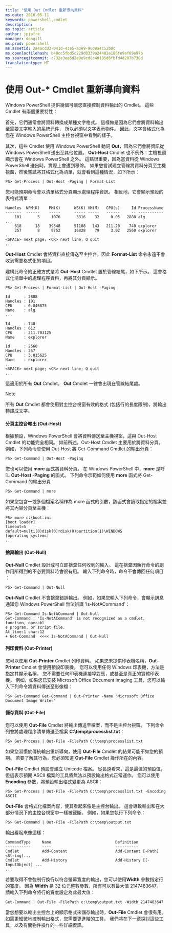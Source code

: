 ```yaml
---
title: "使用 Out Cmdlet 重新導向資料"
ms.date: 2016-05-11
keywords: powershell,cmdlet
description: 
ms.topic: article
author: jpjofre
manager: dongill
ms.prod: powershell
ms.assetid: 2a4acd33-041d-43a5-a3e9-9608a4c52b0c
ms.openlocfilehash: b48cc5fbd5c229d0339a24402e186fe9ef69e97b
ms.sourcegitcommit: c732e3ee6d2e0e9cd8c40105d6fbfd4d207b730d
translationtype: HT
---
```

# <a name="redirecting-data-with-out--cmdlets"></a>使用 Out-* Cmdlet 重新導向資料
Windows PowerShell 提供幾個可讓您直接控制資料輸出的 Cmdlet。 這些 Cmdlet 有兩個重要特性：

首先，它們通常會將資料轉換成某種文字格式。 這樣做是因為它們會將資料輸出至需要文字輸入的系統元件， 所以必須以文字表示物件。 因此，文字會格式化為您在 Windows PowerShell 主控台視窗中看到的樣子。

其次，這些 Cmdlet 使用 Windows PowerShell 動詞 **Out**，因為它們會將資訊從 Windows PowerShell 送出至其他位置。 **Out-Host** Cmdlet 也不例外︰主機視窗顯示會在 Windows PowerShell 之外。 這點很重要，因為當資料從 Windows PowerShell 送出時，實際上會遭到移除。 如果您嘗試建立管線將資料分頁至主機視窗，然後嘗試將其格式化為清單，就會看到這種情況，如下所示︰

```
PS> Get-Process | Out-Host -Paging | Format-List
```

您可能預期命令會以清單格式分頁顯示處理程序資訊。 相反地，它會顯示預設的表格式清單︰

```
Handles  NPM(K)    PM(K)      WS(K) VM(M)   CPU(s)     Id ProcessName
-------  ------    -----      ----- -----   ------     -- -----------
    101       5     1076       3316    32     0.05   2888 alg
...
    618      18    39348      51108   143   211.20    740 explorer
    257       8     9752      16828    79     3.02   2560 explorer
...
<SPACE> next page; <CR> next line; Q quit
...
```

**Out-Host** Cmdlet 會將資料直接傳送至主控台，因此 **Format-List** 命令永遠不會收到需要格式化的項目。

建構此命令的正確方式是將 **Out-Host** Cmdlet 置於管線結尾，如下所示。 這會格式化清單中的處理程序資料，再將其分頁顯示。

```
PS> Get-Process | Format-List | Out-Host -Paging

Id      : 2888
Handles : 101
CPU     : 0.046875
Name    : alg
...

Id      : 740
Handles : 612
CPU     : 211.703125
Name    : explorer

Id      : 2560
Handles : 257
CPU     : 3.015625
Name    : explorer
...
<SPACE> next page; <CR> next line; Q quit
...
```

這適用於所有 **Out** Cmdlet。 **Out** Cmdlet 一律會出現在管線結尾處。

> [!NOTE]
> 所有 **Out** Cmdlet 都會使用對主控台視窗有效的格式 (包括行的長度限制)，將輸出轉譯成文字。

#### <a name="paging-console-output-out-host"></a>分頁主控台輸出 (Out-Host)
根據預設，Windows PowerShell 會將資料傳送至主機視窗，這與 Out-Host Cmdlet 的功能完全相同。 如前所述，Out-Host Cmdlet 主要用於將資料分頁。 例如，下列命令會使用 Out-Host 將 Get-Command Cmdlet 的輸出分頁︰

```
PS> Get-Command | Out-Host -Paging
```

您也可以使用 **more** 函式將資料分頁。 在 Windows PowerShell 中，**more** 是呼叫 **Out-Host -Paging** 的函式。 下列命令示範如何使用 **more** 函式將 Get-Command 的輸出分頁︰

```
PS> Get-Command | more
```

如果您包含一或多個檔案名稱作為 more 函式的引數，該函式會讀取指定的檔案並將其內容分頁至主機︰

```
PS> more c:\boot.ini
[boot loader]
timeout=5
default=multi(0)disk(0)rdisk(0)partition(1)\WINDOWS
[operating systems]
...
```

#### <a name="discarding-output-out-null"></a>捨棄輸出 (Out-Null)
**Out-Null** Cmdlet 設計成可立即捨棄任何收到的輸入。 這在捨棄因執行命令的副作用所得到的不必要資料時會很有用。 輸入下列命令時，命令不會傳回任何項目︰

```
PS> Get-Command | Out-Null
```

**Out-Null** Cmdlet 不會捨棄錯誤輸出。 例如，如果您輸入下列命令，會顯示訊息通知您 Windows PowerShell 無法辨識 'Is-NotACommand'：

```
PS> Get-Command Is-NotACommand | Out-Null
Get-Command : 'Is-NotACommand' is not recognized as a cmdlet, function, operabl
e program, or script file.
At line:1 char:12
+ Get-Command  <<<< Is-NotACommand | Out-Null
```

#### <a name="printing-data-out-printer"></a>列印資料 (Out-Printer)
您可以使用 **Out-Printer** Cmdlet 列印資料。 如果您未提供印表機名稱，**Out-Printer** Cmdlet 會使用預設印表機。 您可以使用任何 Windows 印表機，方法是指定其顯示名稱。 您不需要任何印表機連接埠對應，或甚至是真正的實體印表機。 例如，如果您已安裝 Microsoft Office Document Imaging 工具，您可以輸入下列命令將資料傳送至影像檔︰

```
PS> Get-Command Get-Command | Out-Printer -Name "Microsoft Office Document Image Writer"
```

#### <a name="saving-data-out-file"></a>儲存資料 (Out-File)
您可以使用 **Out-File** Cmdlet 將輸出傳送至檔案，而不是主控台視窗。 下列命令列會將處理程序清單傳送至檔案 **C:\\temp\\processlist.txt**：

```
PS> Get-Process | Out-File -FilePath C:\temp\processlist.txt
```

如果您習慣於傳統輸出重新導向，使用 **Out-File** Cmdlet 的結果可能不如您的預期。 若要了解其行為，您必須知道 **Out-File** Cmdlet 操作所在的內容。

**Out-File** Cmdlet 預設會建立 Unicode 檔案。 從長遠看來，這是最佳的預設值，但這表示預期 ASCII 檔案的工具將無法以預設輸出格式正常運作。 您可以使用 **Encoding** 參數，將預設輸出格式變更為 ASCII︰

```
PS> Get-Process | Out-File -FilePath C:\temp\processlist.txt -Encoding ASCII
```

**Out-File** 會格式化檔案內容，使其看起來像是主控台輸出。 這會導致輸出和在大部分情況下的主控台視窗中一樣被截斷。 例如，如果您執行下列命令：

```
PS> Get-Command | Out-File -FilePath c:\temp\output.txt
```

輸出看起來像這樣：

```
CommandType     Name                            Definition                     
-----------     ----                            ----------                     
Cmdlet          Add-Content                     Add-Content [-Path] <String[...
Cmdlet          Add-History                     Add-History [[-InputObject] ...
...
```

若要取得不會強制行換行以符合螢幕寬度的輸出，您可以使用**Width** 參數指定行的寬度。 因為 **Width** 是 32 位元整數參數，所有可以有最大值 2147483647。 請輸入下列命令將行的寬度設定為此最大值︰

```
Get-Command | Out-File -FilePath c:\temp\output.txt -Width 2147483647
```

當您想要以輸出主控台上的顯示格式來儲存輸出時，**Out-File** Cmdlet 會很有用。 如需更細微地控制輸出格式，您需要更進階的工具。 我們將在下一章探討這些工具，以及有關物件操作的一些詳細資訊。

